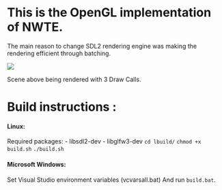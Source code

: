 # This is the OpenGL implementation of NWTE.

The main reason to change SDL2 rendering engine was making the rendering efficient through batching.

![](https://s2.gifyu.com/images/ezgif-1-a54f4654cd89.gif)

Scene above being rendered with 3 Draw Calls.

# Build instructions :
#### Linux:
Required packages:
	- libsdl2-dev
	- libglfw3-dev
`cd lbuild/`
`chmod +x build.sh`
`./build.sh`

#### Microsoft Windows:
Set Visual Studio environment variables (vcvarsall.bat)
And run `build.bat`.
